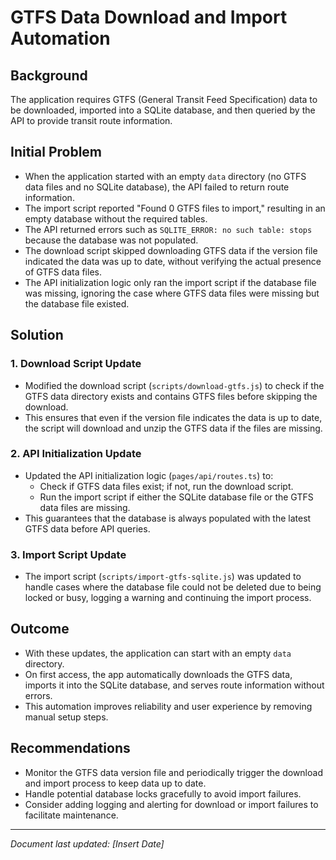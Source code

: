 # GTFS Data Download and Import Automation

## Background

The application requires GTFS (General Transit Feed Specification) data to be downloaded, imported into a SQLite database, and then queried by the API to provide transit route information.

## Initial Problem

- When the application started with an empty `data` directory (no GTFS data files and no SQLite database), the API failed to return route information.
- The import script reported "Found 0 GTFS files to import," resulting in an empty database without the required tables.
- The API returned errors such as `SQLITE_ERROR: no such table: stops` because the database was not populated.
- The download script skipped downloading GTFS data if the version file indicated the data was up to date, without verifying the actual presence of GTFS data files.
- The API initialization logic only ran the import script if the database file was missing, ignoring the case where GTFS data files were missing but the database file existed.

## Solution

### 1. Download Script Update

- Modified the download script (`scripts/download-gtfs.js`) to check if the GTFS data directory exists and contains GTFS files before skipping the download.
- This ensures that even if the version file indicates the data is up to date, the script will download and unzip the GTFS data if the files are missing.

### 2. API Initialization Update

- Updated the API initialization logic (`pages/api/routes.ts`) to:
  - Check if GTFS data files exist; if not, run the download script.
  - Run the import script if either the SQLite database file or the GTFS data files are missing.
- This guarantees that the database is always populated with the latest GTFS data before API queries.

### 3. Import Script Update

- The import script (`scripts/import-gtfs-sqlite.js`) was updated to handle cases where the database file could not be deleted due to being locked or busy, logging a warning and continuing the import process.

## Outcome

- With these updates, the application can start with an empty `data` directory.
- On first access, the app automatically downloads the GTFS data, imports it into the SQLite database, and serves route information without errors.
- This automation improves reliability and user experience by removing manual setup steps.

## Recommendations

- Monitor the GTFS data version file and periodically trigger the download and import process to keep data up to date.
- Handle potential database locks gracefully to avoid import failures.
- Consider adding logging and alerting for download or import failures to facilitate maintenance.

---

*Document last updated: [Insert Date]*
